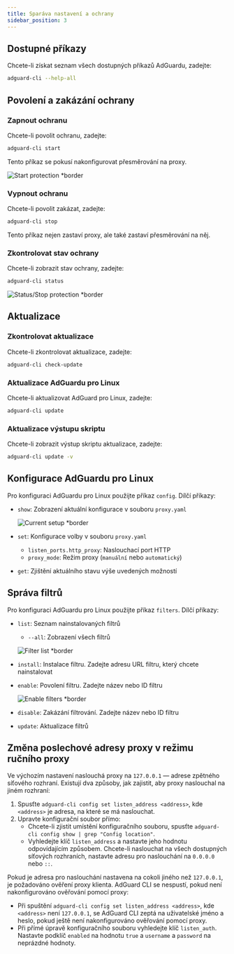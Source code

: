 ```yaml
---
title: Sparáva nastavení a ochrany
sidebar_position: 3
---
```


## Dostupné příkazy

Chcete-li získat seznam všech dostupných příkazů AdGuardu, zadejte:

```sh
adguard-cli --help-all
```

## Povolení a zakázání ochrany

### Zapnout ochranu

Chcete-li povolit ochranu, zadejte:

```sh
adguard-cli start
```

Tento příkaz se pokusí nakonfigurovat přesměrování na proxy.

![Start protection \*border](https://cdn.adtidy.org/content/Kb/ad_blocker/linux/start-protection.gif)

### Vypnout ochranu

Chcete-li povolit zakázat, zadejte:

```sh
adguard-cli stop
```

Tento příkaz nejen zastaví proxy, ale také zastaví přesměrování na něj.

### Zkontrolovat stav ochrany

Chcete-li zobrazit stav ochrany, zadejte:

```sh
adguard-cli status
```

![Status/Stop protection \*border](https://cdn.adtidy.org/content/Kb/ad_blocker/linux/activation6.png)

## Aktualizace

### Zkontrolovat aktualizace

Chcete-li zkontrolovat aktualizace, zadejte:

```sh
adguard-cli check-update
```

### Aktualizace AdGuardu pro Linux

Chcete-li aktualizovat AdGuard pro Linux, zadejte:

```sh
adguard-cli update
```

### Aktualizace výstupu skriptu

Chcete-li zobrazit výstup skriptu aktualizace, zadejte:

```sh
adguard-cli update -v
```

## Konfigurace AdGuardu pro Linux

Pro konfiguraci AdGuardu pro Linux použijte příkaz `config`. Dílčí příkazy:

- `show`: Zobrazení aktuální konfigurace v souboru `proxy.yaml`

    ![Current setup \*border](https://cdn.adtidy.org/content/Kb/ad_blocker/linux/activation7.png)

- `set`: Konfigurace volby v souboru `proxy.yaml`
    - `listen_ports.http_proxy`: Naslouchací port HTTP
    - `proxy_mode`: Režim proxy (`manuální` nebo `automatický`)

- `get`: Zjištění aktuálního stavu výše uvedených možností

## Správa filtrů

Pro konfiguraci AdGuardu pro Linux použijte příkaz `filters`. Dílčí příkazy:

- `list`: Seznam nainstalovaných filtrů

    - `--all`: Zobrazení všech filtrů

    ![Filter list \*border](https://cdn.adtidy.org/content/Kb/ad_blocker/linux/filter-list.png)

- `install`: Instalace filtru. Zadejte adresu URL filtru, který chcete nainstalovat

- `enable`: Povolení filtru. Zadejte název nebo ID filtru

    ![Enable filters \*border](https://cdn.adtidy.org/content/Kb/ad_blocker/linux/built-in-filters.png)

- `disable`: Zakázání filtrování. Zadejte název nebo ID filtru

- `update`: Aktualizace filtrů

## Změna poslechové adresy proxy v režimu ručního proxy

Ve výchozím nastavení naslouchá proxy na `127.0.0.1` — adrese zpětného síťového rozhraní.
Existují dva způsoby, jak zajistit, aby proxy naslouchal na jiném rozhraní:

1. Spusťte `adguard-cli config set listen_address <address>`, kde `<address>` je adresa, na které se má naslouchat.
2. Upravte konfigurační soubor přímo:
    - Chcete-li zjistit umístění konfiguračního souboru, spusťte `adguard-cli config show | grep "Config location"`.
    - Vyhledejte klíč `listen_address` a nastavte jeho hodnotu odpovídajícím způsobem. Chcete-li naslouchat na všech dostupných síťových rozhraních, nastavte adresu pro naslouchání na `0.0.0.0` nebo `::`.

Pokud je adresa pro naslouchání nastavena na cokoli jiného než `127.0.0.1`, je požadováno ověření proxy klienta. AdGuard CLI se nespustí, pokud není nakonfigurováno ověřování pomocí proxy:

- Při spuštění `adguard-cli config set listen_address <address>`, kde `<address>` není `127.0.0.1`, se AdGuard CLI zeptá na uživatelské jméno a heslo, pokud ještě není nakonfigurováno ověřování pomocí proxy.
- Při přímé úpravě konfiguračního souboru vyhledejte klíč `listen_auth`. Nastavte podklíč `enabled` na hodnotu `true` a `username` a `password` na neprázdné hodnoty.
